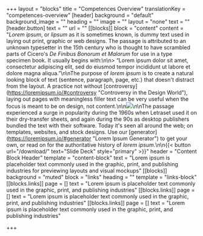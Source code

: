 +++
layout = "blocks"
title = "Competences Overview"
translationKey = "competences-overview"
[header]
background = "default"
background_image = ""
heading = ""
image = ""
layout = "none"
text = ""
[header.button]
text = ""
url = ""
[[blocks]]
block = "content"
content = "_Lorem ipsum_, or _lipsum_ as it is sometimes known, is dummy text used in laying out print, graphic or web designs. The passage is attributed to an unknown typesetter in the 15th century who is thought to have scrambled parts of Cicero's _De Finibus Bonorum et Malorum_ for use in a type specimen book. It usually begins with:\n\n> “Lorem ipsum dolor sit amet, consectetur adipiscing elit, sed do eiusmod tempor incididunt ut labore et dolore magna aliqua.”\n\nThe purpose of _lorem ipsum_ is to create a natural looking block of text (sentence, paragraph, page, etc.) that doesn't distract from the layout. A practice not without [controversy](https://loremipsum.io/#controversy \"Controversy in the Design World\"), laying out pages with meaningless filler text can be very useful when the focus is meant to be on design, not content.\n\n![](/images/bastien-nvs-qysbqek0bts-unsplash.jpg)\n\nThe passage experienced a surge in popularity during the 1960s when Letraset used it on their dry-transfer sheets, and again during the 90s as desktop publishers bundled the text with their software. Today it's seen all around the web; on templates, websites, and stock designs. Use our [generator](https://loremipsum.io/#generator \"Lorem Ipsum Generator\") to get your own, or read on for the authoritative history of _lorem ipsum_.\n\n{{< button url=\"/download/\" text=\"Slide Deck\" style=\"primary\" >}}"
header = "Content Block Header"
template = "content-block"
text = "Lorem ipsum is placeholder text commonly used in the graphic, print, and publishing industries for previewing layouts and visual mockups"
[[blocks]]
background = "muted"
block = "links"
heading = ""
template = "links-block"
[[blocks.links]]
page = []
text = "Lorem ipsum is placeholder text commonly used in the graphic, print, and publishing industries"
[[blocks.links]]
page = []
text = "Lorem ipsum is placeholder text commonly used in the graphic, print, and publishing industries"
[[blocks.links]]
page = []
text = "Lorem ipsum is placeholder text commonly used in the graphic, print, and publishing industries"

+++
